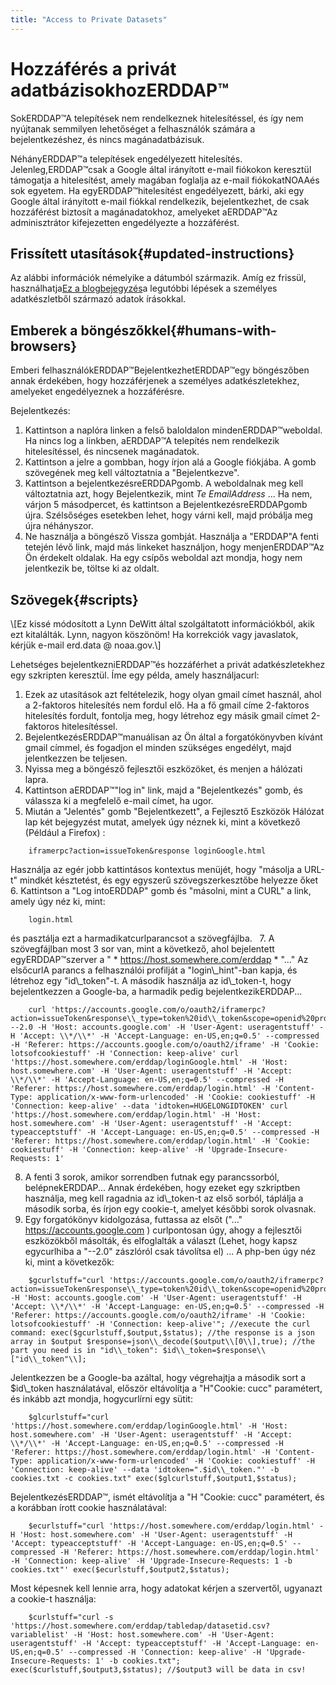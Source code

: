 ```yaml
---
title: "Access to Private Datasets"
---
```

# Hozzáférés a privát adatbázisokhozERDDAP™

SokERDDAP™A telepítések nem rendelkeznek hitelesítéssel, és így nem nyújtanak semmilyen lehetőséget a felhasználók számára a bejelentkezéshez, és nincs magánadatbázisuk.

NéhányERDDAP™a telepítések engedélyezett hitelesítés. Jelenleg,ERDDAP™csak a Google által irányított e-mail fiókokon keresztül támogatja a hitelesítést, amely magában foglalja az e-mail fiókokatNOAAés sok egyetem. Ha egyERDDAP™hitelesítést engedélyezett, bárki, aki egy Google által irányított e-mail fiókkal rendelkezik, bejelentkezhet, de csak hozzáférést biztosít a magánadatokhoz, amelyeket aERDDAP™Az adminisztrátor kifejezetten engedélyezte a hozzáférést.

## Frissített utasítások{#updated-instructions} 

Az alábbi információk némelyike a dátumból származik. Amíg ez frissül, használhatja[Ez a blogbejegyzés](https://shospital.github.io/blog/posts/blog-post/erddap_private_dataset.html)a legutóbbi lépések a személyes adatkészletből származó adatok írásokkal.

## Emberek a böngészőkkel{#humans-with-browsers} 

Emberi felhasználókERDDAP™BejelentkezhetERDDAP™egy böngészőben annak érdekében, hogy hozzáférjenek a személyes adatkészletekhez, amelyeket engedélyeznek a hozzáférésre.

Bejelentkezés:

1. Kattintson a naplóra linken a felső baloldalon mindenERDDAP™weboldal.
Ha nincs log a linkben, aERDDAP™A telepítés nem rendelkezik hitelesítéssel, és nincsenek magánadatok.
     
2. Kattintson a jelre a gombban, hogy írjon alá a Google fiókjába.
A gomb szövegének meg kell változtatnia a "Bejelentkezve".
     
3. Kattintson a bejelentkezésreERDDAPgomb.
A weboldalnak meg kell változtatnia azt, hogy Bejelentkezik, mint *Te EmailAddress* ...
Ha nem, várjon 5 másodpercet, és kattintson a BejelentkezésreERDDAPgomb újra.
Szélsőséges esetekben lehet, hogy várni kell, majd próbálja meg újra néhányszor.
     
4. Ne használja a böngésző Vissza gombját. Használja a "ERDDAP"A fenti tetején lévő link, majd más linkeket használjon, hogy menjenERDDAP™Az Ön érdekelt oldalak. Ha egy csípős weboldal azt mondja, hogy nem jelentkezik be, töltse ki az oldalt.
     

## Szövegek{#scripts} 

\\[Ez kissé módosított a Lynn DeWitt által szolgáltatott információkból, akik ezt kitalálták. Lynn, nagyon köszönöm&#33;
Ha korrekciók vagy javaslatok, kérjük e-mail erd.data @ noaa.gov.\\]

Lehetséges bejelentkezniERDDAP™és hozzáférhet a privát adatkészletekhez egy szkripten keresztül. Íme egy példa, amely használjacurl:

1. Ezek az utasítások azt feltételezik, hogy olyan gmail címet használ, ahol a 2-faktoros hitelesítés nem fordul elő. Ha a fő gmail címe 2-faktoros hitelesítés fordult, fontolja meg, hogy létrehoz egy másik gmail címet 2-faktoros hitelesítéssel.
     
2. BejelentkezésERDDAP™manuálisan az Ön által a forgatókönyvben kívánt gmail címmel, és fogadjon el minden szükséges engedélyt, majd jelentkezzen be teljesen.
     
3. Nyissa meg a böngésző fejlesztői eszközöket, és menjen a hálózati lapra.
     
4. Kattintson aERDDAP™"log in" link, majd a "Bejelentkezés" gomb, és válassza ki a megfelelő e-mail címet, ha ugor.
     
5. Miután a "Jelentés" gomb "Bejelentkezett", a Fejlesztő Eszközök Hálózat lap két bejegyzést mutat, amelyek úgy néznek ki, mint a következő (Például a Firefox) :
```
    iframerpc?action=issueToken&response loginGoogle.html  
```
Használja az egér jobb kattintásos kontextus menüjét, hogy "másolja a URL-t" mindkét késztetést, és egy egyszerű szövegszerkesztőbe helyezze őket
     
6. Kattintson a "Log intoERDDAP" gomb és "másolni, mint a CURL" a link, amely úgy néz ki, mint:
```
    login.html  
```
és pasztálja ezt a harmadikatcurlparancsot a szövegfájlba.
     
7. A szövegfájlban most 3 sor van, mint a következő, ahol bejelentett egyERDDAP™szerver a " * https://host.somewhere.com/erddap * "..." Az elsőcurlA parancs a felhasználói profilját a "login\\_hint"-ban kapja, és létrehoz egy "id\\_token"-t. A második használja az id\\_token-t, hogy bejelentkezzen a Google-ba, a harmadik pedig bejelentkezikERDDAP...
```
    curl 'https://accounts.google.com/o/oauth2/iframerpc?action=issueToken&response\\_type=token%20id\\_token&scope=openid%20profile%20email&client\\_id=ABCDEFG.apps.googleusercontent.com&login\\_hint=XXXXXXXXXX&ss\\_domain=https%3A%2F%2Fhost.somewhere.com&origin=https%3A%2F%2Fhost.somewhere.com' --2.0 -H 'Host: accounts.google.com' -H 'User-Agent: useragentstuff' -H 'Accept: \\*/\\*' -H 'Accept-Language: en-US,en;q=0.5' --compressed -H 'Referer: https://accounts.google.com/o/oauth2/iframe' -H 'Cookie: lotsofcookiestuff' -H 'Connection: keep-alive' curl 'https://host.somewhere.com/erddap/loginGoogle.html' -H 'Host: host.somewhere.com' -H 'User-Agent: useragentstuff' -H 'Accept: \\*/\\*' -H 'Accept-Language: en-US,en;q=0.5' --compressed -H 'Referer: https://host.somewhere.com/erddap/login.html' -H 'Content-Type: application/x-www-form-urlencoded' -H 'Cookie: cookiestuff' -H 'Connection: keep-alive' --data 'idtoken=HUGELONGIDTOKEN' curl 'https://host.somewhere.com/erddap/login.html' -H 'Host: host.somewhere.com' -H 'User-Agent: useragentstuff' -H 'Accept: typeacceptstuff' -H 'Accept-Language: en-US,en;q=0.5' --compressed -H 'Referer: https://host.somewhere.com/erddap/login.html' -H 'Cookie: cookiestuff' -H 'Connection: keep-alive' -H 'Upgrade-Insecure-Requests: 1'
```
    
8. A fenti 3 sorok, amikor sorrendben futnak egy parancssorból, belépnekERDDAP... Annak érdekében, hogy ezeket egy szkriptben használja, meg kell ragadnia az id\\_token-t az első sorból, táplálja a második sorba, és írjon egy cookie-t, amelyet későbbi sorok olvasnak.
     
9. Egy forgatókönyv kidolgozása, futtassa az elsőt ("..." https://accounts.google.com )  curlpontosan úgy, ahogy a fejlesztői eszközökből másolták, és elfoglalták a választ (Lehet, hogy kapsz egycurlhiba a "--2.0" zászlóról csak távolítsa el) ... A php-ben úgy néz ki, mint a következők:
```
    $gcurlstuff="curl 'https://accounts.google.com/o/oauth2/iframerpc?action=issueToken&response\\_type=token%20id\\_token&scope=openid%20profile%20email&client\\_id=ABCDEFG.apps.googleusercontent.com&login\\_hint=XXXXXXXXXX&ss\\_domain=https%3A%2F%2Fhost.somewhere.com&origin=https%3A%2F%2Fhost.somewhere.com' -H 'Host: accounts.google.com' -H 'User-Agent: useragentstuff' -H 'Accept: \\*/\\*' -H 'Accept-Language: en-US,en;q=0.5' --compressed -H 'Referer: https://accounts.google.com/o/oauth2/iframe' -H 'Cookie: lotsofcookiestuff' -H 'Connection: keep-alive'"; //execute the curl command: exec($gcurlstuff,$output,$status); //the response is a json array in $output $response=json\\_decode($output\\[0\\],true); //the part you need is in "id\\_token": $id\\_token=$response\\["id\\_token"\\];
```
Jelentkezzen be a Google-ba azáltal, hogy végrehajtja a második sort a $id\\_token használatával, először eltávolítja a "H"Cookie: cucc" paramétert, és inkább azt mondja, hogycurlírni egy sütit:
```
    $glcurlstuff="curl 'https://host.somewhere.com/erddap/loginGoogle.html' -H 'Host: host.somewhere.com' -H 'User-Agent: useragentstuff' -H 'Accept: \\*/\\*' -H 'Accept-Language: en-US,en;q=0.5' --compressed -H 'Referer: https://host.somewhere.com/erddap/login.html' -H 'Content-Type: application/x-www-form-urlencoded' -H 'Cookie: cookiestuff' -H 'Connection: keep-alive' --data 'idtoken=".$id\\_token."' -b cookies.txt -c cookies.txt" exec($glcurlstuff,$output1,$status);
```
BejelentkezésERDDAP™, ismét eltávolítja a "H "Cookie: cucc" paramétert, és a korábban írott cookie használatával:
```
    $ecurlstuff="curl 'https://host.somewhere.com/erddap/login.html' -H 'Host: host.somewhere.com' -H 'User-Agent: useragentstuff' -H 'Accept: typeacceptstuff' -H 'Accept-Language: en-US,en;q=0.5' --compressed -H 'Referer: https://host.somewhere.com/erddap/login.html' -H 'Connection: keep-alive' -H 'Upgrade-Insecure-Requests: 1 -b cookies.txt"' exec($ecurlstuff,$output2,$status);
```
Most képesnek kell lennie arra, hogy adatokat kérjen a szervertől, ugyanazt a cookie-t használja:
```
    $curlstuff="curl -s 'https://host.somewhere.com/erddap/tabledap/datasetid.csv?variablelist' -H 'Host: host.somewhere.com' -H 'User-Agent: useragentstuff' -H 'Accept: typeacceptstuff' -H 'Accept-Language: en-US,en;q=0.5' --compressed -H 'Connection: keep-alive' -H 'Upgrade-Insecure-Requests: 1' -b cookies.txt"; exec($curlstuff,$output3,$status); //$output3 will be data in csv!
```
